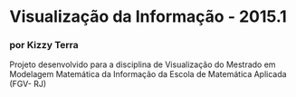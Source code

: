 # Visualização da Informação - 2015.1
### por Kizzy Terra
Projeto desenvolvido para a disciplina de Visualização do Mestrado em Modelagem Matemática da Informação da Escola de Matemática Aplicada (FGV- RJ)
